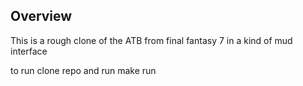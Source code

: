 ## Overview
This is a rough clone of the ATB from final fantasy 7 in a kind of mud interface

to run clone repo and run make run